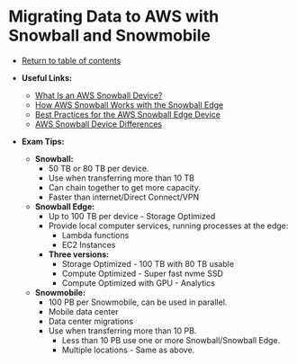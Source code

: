 # Migrating Data to AWS with Snowball and Snowmobile

* [Return to table of contents](../../../README.md)

* **Useful Links:**
  * [What Is an AWS Snowball Device?](https://docs.aws.amazon.com/snowball/latest/ug/whatissnowball.html)
  * [How AWS Snowball Works with the Snowball Edge](https://docs.aws.amazon.com/snowball/latest/developer-guide/how-it-works.html)
  * [Best Practices for the AWS Snowball Edge Device](https://docs.aws.amazon.com/snowball/latest/developer-guide/BestPractices.html)
  * [AWS Snowball Device Differences](https://docs.aws.amazon.com/snowball/latest/developer-guide/device-differences.html)

* **Exam Tips:**
  * **Snowball:**
    * 50 TB or 80 TB per device.
    * Use when transferring more than 10 TB
    * Can chain together to get more capacity.
    * Faster than internet/Direct Connect/VPN
  * **Snowball Edge:**
    * Up to 100 TB per device - Storage Optimized
    * Provide local computer services, running processes at the edge:
      * Lambda functions
      * EC2 Instances
    * **Three versions:**
      * Storage Optimized - 100 TB with 80 TB usable
      * Compute Optimized - Super fast nvme SSD
      * Compute Optimized with GPU - Analytics
  * **Snowmobile:**
    * 100 PB per Snowmobile, can be used in parallel.
    * Mobile data center
    * Data center migrations
    * Use when transferring more than 10 PB.
      * Less than 10 PB use one or more Snowball/Snowball Edge.
      * Multiple locations - Same as above.
